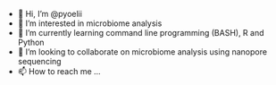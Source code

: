 - 👋 Hi, I’m @pyoelii
- 👀 I’m interested in microbiome analysis
- 🌱 I’m currently learning command line programming (BASH), R and Python
- 💞️ I’m looking to collaborate on microbiome analysis using nanopore sequencing
- 📫 How to reach me ...

<!---
pyoelii/pyoelii is a ✨ special ✨ repository because its `README.md` (this file) appears on your GitHub profile.
You can click the Preview link to take a look at your changes.
--->

